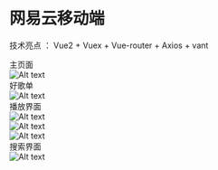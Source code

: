 # 网易云移动端
技术亮点 ： Vue2 + Vuex + Vue-router + Axios + vant

主页面
<br>
![Alt text](<mdImg/屏幕截图 2024-01-18 221343.png>)
<br>
好歌单
<br>
![Alt text](<mdImg/屏幕截图 2024-01-18 221321.png>)
<br>
播放界面
<br>
![Alt text](<mdImg/屏幕截图 2024-01-18 221130.png>)
<br>
![Alt text](<mdImg/屏幕截图 2024-01-18 221144.png>)
<br>
![Alt text](<mdImg/屏幕截图 2024-01-18 221211.png>)
<br>
搜索界面
<br>
![Alt text](<mdImg/屏幕截图 2024-01-18 221248.png>)
